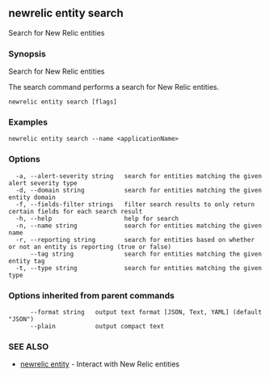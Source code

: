 ## newrelic entity search

Search for New Relic entities

### Synopsis

Search for New Relic entities

The search command performs a search for New Relic entities.


```
newrelic entity search [flags]
```

### Examples

```
newrelic entity search --name <applicationName>
```

### Options

```
  -a, --alert-severity string   search for entities matching the given alert severity type
  -d, --domain string           search for entities matching the given entity domain
  -f, --fields-filter strings   filter search results to only return certain fields for each search result
  -h, --help                    help for search
  -n, --name string             search for entities matching the given name
  -r, --reporting string        search for entities based on whether or not an entity is reporting (true or false)
      --tag string              search for entities matching the given entity tag
  -t, --type string             search for entities matching the given type
```

### Options inherited from parent commands

```
      --format string   output text format [JSON, Text, YAML] (default "JSON")
      --plain           output compact text
```

### SEE ALSO

* [newrelic entity](newrelic_entity.md)	 - Interact with New Relic entities

